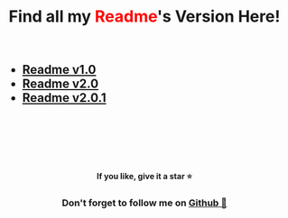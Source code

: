 <h1 align="center"> Find all my <span style="color:red"> Readme</span>'s Version Here! </h1>

<br>

<h2>

- [Readme v1.0](https://github.com/RS-labhub/RS-Readme-Collection/blob/main/v1.0/readme.md)
- [Readme v2.0](https://github.com/RS-labhub/RS-Readme-Collection/blob/main/v2.0/readme.md)
- [Readme v2.0.1](https://github.com/RS-labhub/RS-Readme-Collection/blob/main/v2.1/readme.md)



<br><br><br>

</h2>

<h4 align="center"> If you like, give it a star ⭐</h3>
<h3 align="center"> Don't forget to follow me on <a href="https://github.com/RS-labhub">Github 🧟</h3>